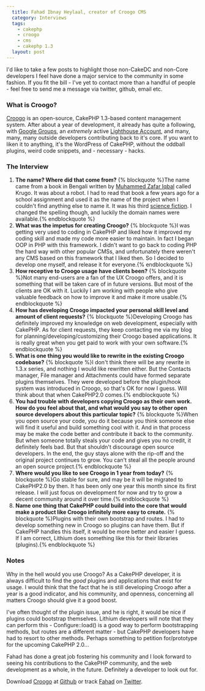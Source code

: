 ```yaml
---
  title: Fahad Ibnay Heylaal, creator of Croogo CMS
  category: Interviews
  tags:
    - cakephp
    - croogo
    - cms
    - cakephp 1.3
  layout: post
---
```


I'd like to take a few posts to highlight those non-CakeDC and non-Core developers I feel have done a major service to the community in some fashion. If you fit the bill - I've yet to contact more than a handful of people - feel free to send me a message via twitter, github, email etc.

### What is Croogo?

[Croogo](http://croogo.org/) is an open-source, CakePHP 1.3-based content management system. After about a year of development, it already has quite a following, with [Google Groups](http://groups.google.com/group/croogo), an _extremely_ active [Lighthouse Account](http://croogo.lighthouseapp.com/dashboard), and many, many, many outside developers contributing back to it's core. If you want to liken it to anything, it's the WordPress of CakePHP, without the oddball plugins, weird code snippets, and - necessary - hacks.

### The Interview

1. **The name? Where did that come from?**
    {% blockquote %}The name came from a book in Bengali written by [Muhammed Zafar Iqbal](http://en.wikipedia.org/wiki/Muhammed_Zafar_Iqbal) called Krugo. It was about a robot. I had to read that book a few years ago for a school assignment and used it as the name of the project when I couldn't find anything else to name it. It was his third [science fiction](http://en.wikipedia.org/wiki/Muhammed_Zafar_Iqbal#Science_Fiction). I changed the spelling though, and luckily the domain names were available.{% endblockquote %}
2. **What was the impetus for creating Croogo?**
    {% blockquote %}I was getting very used to coding in CakePHP and liked how it improved my coding skill and made my code more easier to maintain. In fact I began OOP in PHP with this framework. I didn't want to go back to coding PHP the hard way with other popular CMSs, and unfortunately there weren't any CMS based on this framework that I liked then. So I decided to develop one myself, and release it for everyone.{% endblockquote %}
3. **How receptive to Croogo usage have clients been?**
    {% blockquote %}Not many end-users are a fan of the UX Croogo offers, and it is something that will be taken care of in future versions. But most of the clients are OK with it. Luckily I am working with people who give valuable feedback on how to improve it and make it more usable.{% endblockquote %}
4. **How has developing Croogo impacted your personal skill level and amount of client requests?**
    {% blockquote %}Developing Croogo has definitely improved my knowledge on web development, especially with CakePHP. As for client requests, they keep contacting me via my blog for planning/developing/customizing their Croogo based applications. It is really great when you get paid to work with your own software.{% endblockquote %}
5. **What is one thing you would like to rewrite in the existing Croogo codebase?**
    {% blockquote %}I don't think there will be any rewrite in 1.3.x series, and nothing I would like rewritten either. But the Contacts manager, File manager and Attachments could have formed separate plugins themselves. They were developed before the plugin/hook system was introduced in Croogo, so that's OK for now I guess. Will think about that when CakePHP2.0 comes.{% endblockquote %}
6. **You had trouble with developers copying Croogo as their own work. How do you feel about that, and what would you say to other open source developers about this particular topic?**
    {% blockquote %}When you open source your code, you do it because you think someone else will find it useful and build something cool with it. And in that process may be make the code better and contribute it back to the community. But when someone totally steals your code and gives you no credit, it definitely feels bad. But that shouldn't discourage open source developers. In the end, the guy stays alone with the rip-off and the original project continues to grow. You can't steal all the people around an open source project.{% endblockquote %}
7. **Where would you like to see Croogo in 1 year from today?**
    {% blockquote %}Go stable for sure, and may be it will be migrated to CakePHP2.0 by then. It has been only one year this month since its first release. I will just focus on development for now and try to grow a decent community around it over time.{% endblockquote %}
8. **Name one thing that CakePHP could build into the core that would make a product like Croogo infinitely more easy to create.**
    {% blockquote %}Plugins with their own bootstrap and routes. I had to develop something new in Croogo so plugins can have them. But if CakePHP handles this itself, it would be more better and easier I guess. If I am correct, Lithium does something like this for their libraries (plugins).{% endblockquote %}
    
### Notes

Why in the hell would you use Croogo? As a CakePHP developer, it is always difficult to find the _good_ plugins and applications that exist for usage. I would think that the fact that he is still developing Croogo after a year is a good indicator, and his community, and openness, concerning all matters Croogo should give it a good boost.

I've often thought of the plugin issue, and he is right, it would be nice if plugins could bootstrap themselves. Lithium developers will note that they can perform this - Configure::load() is a good way to perform bootstrapping methods, but routes are a different matter - but CakePHP developers have had to resort to other methods. Perhaps something to petition for/prototype for the upcoming CakePHP 2.0...

Fahad has done a great job fostering his community and I look forward to seeing his contributions to the CakePHP community, and the web development as a whole, in the future. Definitely a developer to look out for.

Download [Croogo](http://croogo.org/) at [Github](http://github.com/croogo/croogo) or track [Fahad](http://fahad19.com/) on [Twitter](http://twitter.com/fahad19).